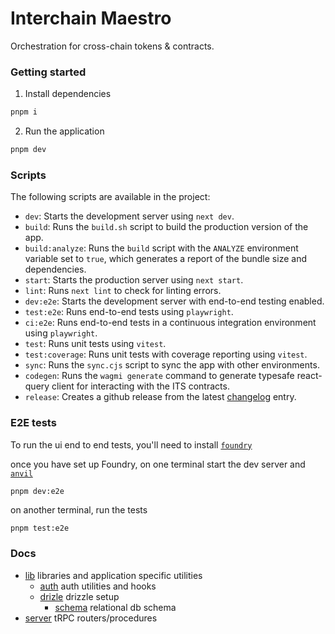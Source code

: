 # Interchain Maestro

Orchestration for cross-chain tokens & contracts.

### Getting started

1. Install dependencies

```bash
pnpm i
```

2. Run the application

```bash
pnpm dev
```

### Scripts

The following scripts are available in the project:

- `dev`: Starts the development server using `next dev`.
- `build`: Runs the `build.sh` script to build the production version of the app.
- `build:analyze`: Runs the `build` script with the `ANALYZE` environment variable set to `true`, which generates a report of the bundle size and dependencies.
- `start`: Starts the production server using `next start`.
- `lint`: Runs `next lint` to check for linting errors.
- `dev:e2e`: Starts the development server with end-to-end testing enabled.
- `test:e2e`: Runs end-to-end tests using `playwright`.
- `ci:e2e`: Runs end-to-end tests in a continuous integration environment using `playwright`.
- `test`: Runs unit tests using `vitest`.
- `test:coverage`: Runs unit tests with coverage reporting using `vitest`.
- `sync`: Runs the `sync.cjs` script to sync the app with other environments.
- `codegen`: Runs the `wagmi generate` command to generate typesafe react-query client for interacting with the ITS contracts.
- `release`: Creates a github release from the latest [changelog](/apps/maestro/CHANGELOG.md) entry.

### E2E tests

To run the ui end to end tests, you'll need to install [`foundry`](https://getfoundry.sh/)

once you have set up Foundry, on one terminal start the dev server and [`anvil`](https://book.getfoundry.sh/anvil/)

```bash
pnpm dev:e2e
```

on another terminal, run the tests

```
pnpm test:e2e
```

### Docs

- [lib](/apps/maestro/src/lib/) libraries and application specific utilities
  - [auth](/apps/maestro/src/lib/auth) auth utilities and hooks
  - [drizle](/apps/maestro/src/lib/drizzle) drizzle setup
    - [schema](/apps/maestro/src/lib/drizzle/schema) relational db schema
- [server](/apps/maestro/src/server/) tRPC routers/procedures

